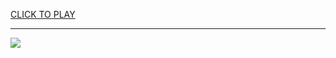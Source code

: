 
<a href="https://premium76.site?title=peppa_games_unblocked&ref=13M">CLICK TO PLAY</a></h3>
<hr>

<a href="https://premium76.site?title=peppa_games_unblocked&ref=13M"><img src="https://clearcache.store/games.png"></a>



